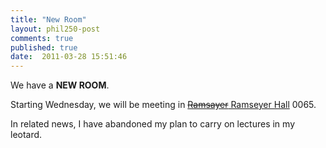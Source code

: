 ```yaml
---
title: "New Room"
layout: phil250-post
comments: true
published: true
date:  2011-03-28 15:51:46
---
```


We have a **NEW ROOM**. 

Starting Wednesday, we will be meeting in [~~Ramsayer~~ Ramseyer Hall](http://www.osu.edu/map/building.php?building=090) 0065.

In related news, I have abandoned my plan to carry on lectures in my leotard.

